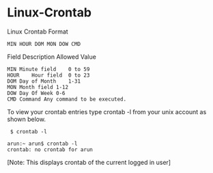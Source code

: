 # Linux-Crontab

Linux Crontab Format

```
MIN HOUR DOM MON DOW CMD
```

Field	Description	Allowed Value

```
MIN	Minute field	0 to 59
HOUR	Hour field	0 to 23
DOM	Day of Month	1-31
MON	Month field	1-12
DOW	Day Of Week	0-6
CMD	Command	Any command to be executed.

```

To view your crontab entries type crontab -l from your unix account as shown below.

```
 $ crontab -l
 
arun:~ arun$ crontab -l
crontab: no crontab for arun
```

[Note: This displays crontab of the current logged in user]



